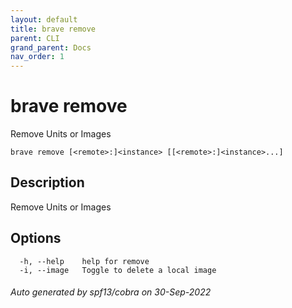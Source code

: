 ```yaml
---
layout: default
title: brave remove
parent: CLI
grand_parent: Docs
nav_order: 1
---
```


# brave remove

Remove Units or Images

```
brave remove [<remote>:]<instance> [[<remote>:]<instance>...]
```

## Description

Remove Units or Images

## Options

```
  -h, --help    help for remove
  -i, --image   Toggle to delete a local image
```

###### Auto generated by spf13/cobra on 30-Sep-2022
